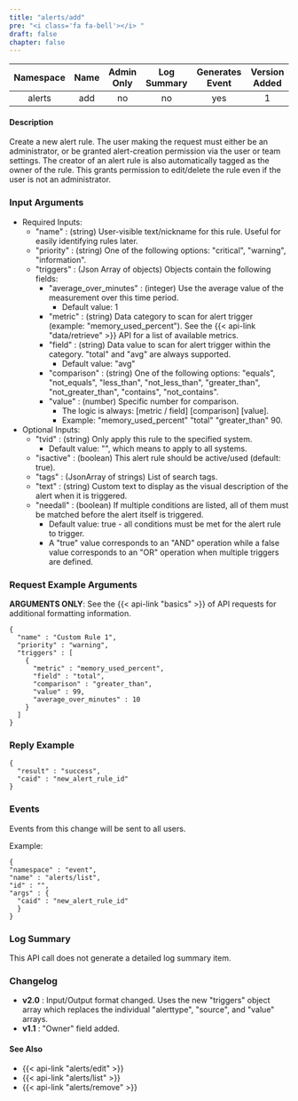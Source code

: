 ```yaml
---
title: "alerts/add"
pre: "<i class='fa fa-bell'></i> "
draft: false
chapter: false
---
```


| Namespace | Name | Admin Only | Log Summary | Generates Event | Version Added
|:----------------:|:--------:|:--------:|:--------:|:--------:|:---:|
| alerts | add | no | no | yes | 1 |

#### Description
Create a new alert rule. The user making the request must either be an administrator, or be granted alert-creation permission via the user or team settings. The creator of an alert rule is also automatically tagged as the owner of the rule. This grants permission to edit/delete the rule even if the user is not an administrator.

### Input Arguments
* Required Inputs:
   * "name" : (string) User-visible text/nickname for this rule. Useful for easily identifying rules later.
   * "priority" : (string) One of the following options: "critical", "warning", "information".
   * "triggers" : (Json Array of objects) Objects contain the following fields:
      * "average_over_minutes" : (integer) Use the average value of the measurement over this time period.
         * Default value: 1
      * "metric" : (string) Data category to scan for alert trigger (example: "memory_used_percent"). See the {{< api-link "data/retrieve" >}} API for a list of available metrics.
      * "field" : (string) Data value to scan for alert trigger within the category. "total" and "avg" are always supported. 
         * Default value: "avg"
      * "comparison" : (string) One of the following options: "equals", "not_equals", "less_than", "not_less_than", "greater_than", "not_greater_than", "contains", "not_contains".
      * "value" : (number) Specific number for comparison. 
         * The logic is always: [metric / field] [comparison] [value].
         * Example: "memory_used_percent" "total" "greater_than" 90.
* Optional Inputs:
   * "tvid" : (string) Only apply this rule to the specified system. 
      * Default value: "", which means to apply to all systems.
   * "isactive" : (boolean) This alert rule should be active/used (default: true).
   * "tags" : (JsonArray of strings) List of search tags.
   * "text" : (string) Custom text to display as the visual description of the alert when it is triggered.
   * "needall" : (boolean) If multiple conditions are listed, all of them must be matched before the alert itself is triggered.
      * Default value: true - all conditions must be met for the alert rule to trigger.
      * A "true" value corresponds to an "AND" operation while a false value corresponds to an "OR" operation when multiple triggers are defined.

### Request Example Arguments
**ARGUMENTS ONLY**: See the {{< api-link "basics" >}} of API requests for additional formatting information.

```
{
  "name" : "Custom Rule 1",
  "priority" : "warning",
  "triggers" : [
    {
      "metric" : "memory_used_percent",
      "field" : "total",
      "comparison" : "greater_than",
      "value" : 99,
      "average_over_minutes" : 10
    }
  ]
}
```

### Reply Example
```
{
  "result" : "success",
  "caid" : "new_alert_rule_id"
}
```

### Events
Events from this change will be sent to all users. 

Example:
```
{
"namespace" : "event",
"name" : "alerts/list",
"id" : "",
"args" : {
  "caid" : "new_alert_rule_id"
  }
}
```

### Log Summary
This API call does not generate a detailed log summary item.

### Changelog
* **v2.0** : Input/Output format changed. Uses the new "triggers" object array which replaces the individual "alerttype", "source", and "value" arrays.
* **v1.1** : "Owner" field added.

#### See Also
* {{< api-link "alerts/edit" >}}
* {{< api-link "alerts/list" >}}
* {{< api-link "alerts/remove" >}}
